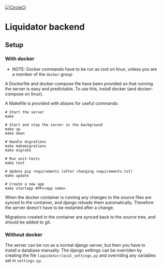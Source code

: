 [![CircleCI](https://circleci.com/gh/Kodeworks/liquidator-backend.svg?style=svg)](https://circleci.com/gh/Kodeworks/liquidator-backend)

# Liquidator backend

## Setup

### With docker

* NOTE: Docker commands have to be run as root on linux, unless you are a member of the `docker` group

A Dockerfile and docker-compose file have been provided so that
running the server is easy and predictable. To use this, install docker (and docker-compose on linux).

A Makefile is provided with aliases for useful commands:

	# Start the server
	make

	# Start and stop the server in the background
	make up
	make down

	# Handle migrations
	make makemigrations
	make migrate

	# Run unit-tests
	make test

	# Update pip requirements (after changing requirements.txt)
	make update

	# Create a new app
	make startapp APP=<app name>

When the docker container is running any changes to the source files are synced to the container, and django reloads them automatically. Therefore the server doesn't have to be restarted after a change.

Migrations created in the container are synced back to the source tree, and should be added to git.

### Without docker

The server can be run as a normal django server, but then you have to install a database manually.
The django settings can be overriden by creating the file `liquidator/local_settings.py` and overriding any variables set in `settings.py`.
